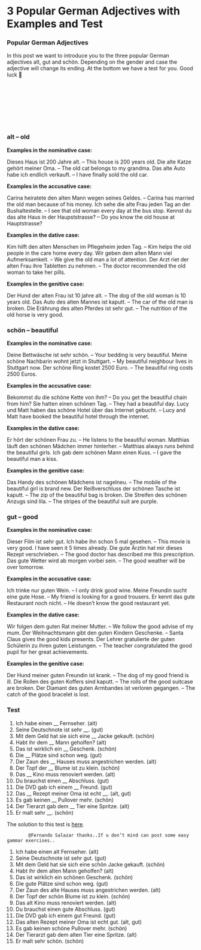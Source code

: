 # 3 Popular German Adjectives with Examples and Test

[](http://www.jabbalab.com/blog/wp-content/uploads/2012/02/3-impotant-adjectives.jpg)

### Popular German Adjectives

In this post we want to introduce you to the three popular German adjectives alt, gut and schön. Depending on the gender and case the adjective will change its ending. At the bottom we have a test for you. Good luck 🙂

 

 

 

 

### alt – old

**Examples in the nominative case:**

Dieses Haus ist 200 Jahre alt. – This house is 200 years old.
Die alte Katze gehört meiner Oma. – The old cat belongs to my grandma.
Das alte Auto habe ich endlich verkauft. – I have finally sold the old car.

**Examples in the accusative case:**

Carina heiratete den alten Mann wegen seines Geldes. – Carina has married the old man because of his money.
Ich sehe die alte Frau jeden Tag an der Bushaltestelle. – I see that old woman every day at the bus stop.
Kennst du das alte Haus in der Haupststrasse? – Do you know the old house at Hauptstrasse?

**Examples in the dative case:**

Kim hilft den alten Menschen im Pflegeheim jeden Tag. – Kim helps the old people in the care home every day.
Wir geben dem alten Mann viel Aufmerksamkeit. – We give the old man a lot of attention.
Der Arzt riet der alten Frau ihre Tabletten zu nehmen. – The doctor recommended the old woman to take her pills.

**Examples in the genitive case:**

Der Hund der alten Frau ist 10 jahre alt. – The dog of the old woman is 10 years old.
Das Auto des alten Mannes ist kaputt. – The car of the old man is broken.
Die Erährung des alten Pferdes ist sehr gut. – The nutrition of the old horse is very good.

### schön – beautiful

**Examples in the nominative case:**

Deine Bettwäsche ist sehr schön. – Your bedding is very beautiful.
Meine schöne Nachbarin wohnt jetzt in Stuttgart. – My beautiful neighbour lives in Stuttgart now.
Der schöne Ring kostet 2500 Euro. – The beautiful ring costs 2500 Euros. 

**Examples in the accusative case:**

Bekommst du die schöne Kette von ihm? – Do you get the beautiful chain from him?
Sie hatten einen schönen Tag. – They had a beautiful day.
Lucy und Matt haben das schöne Hotel über das Internet gebucht. – Lucy and Matt have booked the beautiful hotel through the internet.

**Examples in the dative case:**

Er hört der schönen Frau zu. – He listens to the beautiful woman.
Matthias läuft den schönen Mädchen immer hinterher. – Matthias always runs behind the beautiful girls.
Ich gab dem schönen Mann einen Kuss. – I gave the beautiful man a kiss.

**Examples in the genitive case:**

Das Handy des schönen Mädchens ist nagelneu. – The mobile of the beautiful girl is brand new.
Der Reißverschluss der schönen Tasche ist kaputt. – The zip of the beautiful bag is broken.
Die Streifen des schönen Anzugs sind lila. – The stripes of the beautiful suit are purple.

### gut – good

**Examples in the nominative case:** 

Dieser Film ist sehr gut. Ich habe ihn schon 5 mal gesehen. – This movie is very good. I have seen it 5 times already.
Die gute Ärztin hat mir dieses Rezept verschrieben. – The good doctor has described me this prescription.
Das gute Wetter wird ab morgen vorbei sein. – The good weather will be over tomorrow.

**Examples in the accusative case:**

Ich trinke nur guten Wein. – I only drink good wine.
Meine Freundin sucht eine gute Hose. – My friend is looking for a good trousers.
Er kennt das gute Restaurant noch nicht. – He doesn’t know the good restaurant yet.

**Examples in the dative case:**

Wir folgen dem guten Rat meiner Mutter. – We follow the good advise of my mum.
Der Weihnachtsmann gibt den guten Kindern Geschenke. – Santa Claus gives the good kids presents.
Der Lehrer gratulierte der guten Schülerin zu ihren guten Leistungen. – The teacher congratulated the good pupil for her great achievements. 

**Examples in the genitive case:**

Der Hund meiner guten Freundin ist krank. – The dog of my good friend is ill.
Die Rollen des guten Koffers sind kaputt. – The rolls of the good suitcase are broken.
Der Diamant des guten Armbandes ist verloren gegangen. – The catch of the good bracelet is lost. 

### Test

1. Ich habe einen __ Fernseher. (alt)
2. Seine Deutschnote ist sehr __. (gut)
3. Mit dem Geld hat sie sich eine __ Jacke gekauft. (schön)
4. Habt ihr dem __ Mann geholfen? (alt)
5. Das ist wirklich ein __ Geschenk. (schön)
6. Die __ Plätze sind schon weg. (gut)
7. Der Zaun des __ Hauses muss angestrichen werden. (alt)
8. Der Topf der __ Blume ist zu klein. (schön)
9. Das __ Kino muss renoviert werden. (alt)
10. Du brauchst einen __ Abschluss. (gut)
11. Die DVD gab ich einem __ Freund. (gut)
12. Das __ Rezept meiner Oma ist echt __. (alt, gut)
13. Es gab keinen __ Pullover mehr. (schön)
14. Der Tierarzt gab dem __ Tier eine Spritze. (alt)
15. Er malt sehr __. (schön)

The solution to this test is [here](../7054/solution-of-the-german-adjective-test.html).

                    


        
        
            @Fernando Salazar thanks..If u don’t mind can post some easy gammar exercises..

        

    


1. Ich habe einen  alt Fernseher. (alt)
2. Seine Deutschnote ist sehr gut. (gut)
3. Mit dem Geld hat sie sich eine schön Jacke gekauft. (schön)
4. Habt ihr dem alten Mann geholfen? (alt)
5. Das ist wirklich ein schönen Geschenk. (schön)
6. Die gute Plätze sind schon weg. (gut)
7. Der Zaun des alte Hauses muss angestrichen werden. (alt)
8. Der Topf der schön Blume ist zu klein. (schön)
9. Das alt Kino muss renoviert werden. (alt)
10. Du brauchst einen gute Abschluss. (gut)
11. Die DVD gab ich einem gut Freund. (gut)
12. Das alten Rezept meiner Oma ist echt gut. (alt, gut)
13. Es gab keinen schöne Pullover mehr. (schön)
14. Der Tierarzt gab dem alten Tier eine Spritze. (alt)
15. Er malt sehr schön. (schön)

